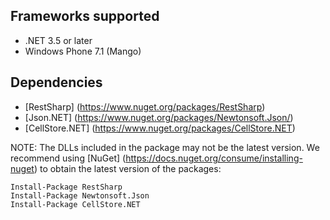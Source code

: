 ## Frameworks supported
- .NET 3.5 or later
- Windows Phone 7.1 (Mango)

## Dependencies
- [RestSharp] (https://www.nuget.org/packages/RestSharp)
- [Json.NET] (https://www.nuget.org/packages/Newtonsoft.Json/)
- [CellStore.NET] (https://www.nuget.org/packages/CellStore.NET)

NOTE: The DLLs included in the package may not be the latest version. We recommend using [NuGet] (https://docs.nuget.org/consume/installing-nuget) to obtain the latest version of the packages:
```
Install-Package RestSharp
Install-Package Newtonsoft.Json
Install-Package CellStore.NET
``` 

